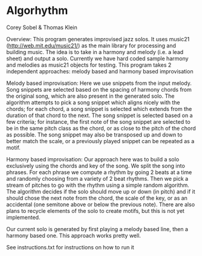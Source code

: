 Algorhythm
==============
Corey Sobel & Thomas Klein

Overview:
This program generates improvised jazz solos. It uses music21 (http://web.mit.edu/music21/) as the main library
for processing and building music. The idea is to take in a harmony and melody (i.e. a lead sheet) and output a solo. Currently we have hard coded sample harmony and melodies as music21 objects for testing. This program takes 2 independent approaches: melody based and harmony based improvisation

Melody based improvisation:
Here we use snippets from the input melody.  Song snippets are selected based on the spacing of harmony chords from the original song, which are also present in the generated solo.  The algorithm attempts to pick a song snippet which aligns nicely with the chords; for each chord, a song snippet is selected which extends from the duration of that chord to the next.  The song snippet is selected based on a few criteria; for instance, the first note of the song snippet are selected to be in the same pitch class as the chord, or as close to the pitch of the chord as possible.  The song snippet may also be transposed up and down to better match the scale, or a previously played snippet can be repeated as a motif.

Harmony based improvisation:
Our approach here was to build a solo exclusively using the chords and key of the song.
We split the song into phrases. For each phrase we compute a rhythm by going 2 beats at a time and randomly choosing from a variety of 2 beat rhythms. Then we pick a stream of pitches to go with the rhythm using a simple random algorithm. The algorithm decides if the solo should move up or down (in pitch) and if it should chose the next note from the chord, the scale of the key, or as an accidental (one semitone above or below the previous note). There are also plans to recycle elements of the solo to create motifs, but this is not yet implemented.

Our current solo is generated by first playing a melody based line, then a harmony based one. This approach works pretty well.

See instructions.txt for instructions on how to run it

